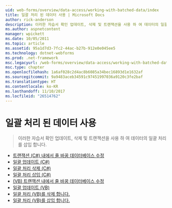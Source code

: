 ```yaml
---
uid: web-forms/overview/data-access/working-with-batched-data/index
title: 일괄 처리 된 데이터 사용 | Microsoft Docs
author: rick-anderson
description: 이러한 자습서 확인 업데이트, 삭제 및 트랜잭션을 사용 하 여 데이터의 일괄 처리를 삽입 합니다.
ms.author: aspnetcontent
manager: wpickett
ms.date: 10/05/2011
ms.topic: article
ms.assetid: 95a1d7d3-7fc2-44ac-b27b-912e0e045ee5
ms.technology: dotnet-webforms
ms.prod: .net-framework
msc.legacyurl: /web-forms/overview/data-access/working-with-batched-data
msc.type: chapter
ms.openlocfilehash: 1a6af028c2d4ac8b6085a34bec16893d1e1632af
ms.sourcegitcommit: 9a9483aceb34591c97451997036a9120c3fe2baf
ms.translationtype: HT
ms.contentlocale: ko-KR
ms.lasthandoff: 11/10/2017
ms.locfileid: "26514762"
---
```

<a name="working-with-batched-data"></a>일괄 처리 된 데이터 사용
====================
> 이러한 자습서 확인 업데이트, 삭제 및 트랜잭션을 사용 하 여 데이터의 일괄 처리를 삽입 합니다.


- [트랜잭션 (C#) 내에서 줄 바꿈 데이터베이스 수정](wrapping-database-modifications-within-a-transaction-cs.md)
- [일괄 업데이트 (C#)](batch-updating-cs.md)
- [일괄 처리 삭제 (C#)](batch-deleting-cs.md)
- [일괄 처리 삽입 (C#)](batch-inserting-cs.md)
- [(VB) 트랜잭션 내에서 줄 바꿈 데이터베이스 수정](wrapping-database-modifications-within-a-transaction-vb.md)
- [일괄 업데이트 (VB)](batch-updating-vb.md)
- [일괄 처리 (VB)를 삭제 합니다.](batch-deleting-vb.md)
- [일괄 처리 (VB)를 삽입 합니다.](batch-inserting-vb.md)
